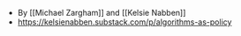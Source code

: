 - By [[Michael Zargham]] and [[Kelsie Nabben]]
- https://kelsienabben.substack.com/p/algorithms-as-policy
